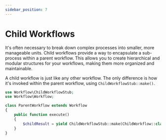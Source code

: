 ```yaml
---
sidebar_position: 7
---
```


# Child Workflows

It's often necessary to break down complex processes into smaller, more manageable units. Child workflows provide a way to encapsulate a sub-process within a parent workflow. This allows you to create hierarchical and modular structures for your workflows, making them more organized and maintainable.

A child workflow is just like any other workflow. The only difference is how it's invoked within the parent workflow, using `ChildWorkflowStub::make()`.

```php
use Workflow\ChildWorkflowStub;
use Workflow\Workflow;

class ParentWorkflow extends Workflow
{
    public function execute()
    {
        $childResult = yield ChildWorkflowStub::make(ChildWorkflow::class);
    }
}
```
